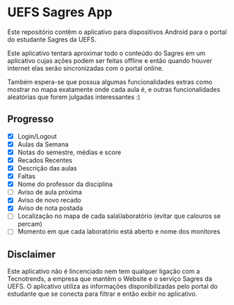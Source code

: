# UEFS Sagres App
Este repositório contêm o aplicativo para dispositivos Android para o portal do estudante Sagres da UEFS.

Este aplicativo tentará aproximar todo o conteúdo do Sagres em um aplicativo cujas ações podem ser feitas offline e então quando houver internet elas serão sincronizadas com o portal online.

Também espera-se que possua algumas funcionalidades extras como mostrar no mapa exatamente onde cada aula é, e outras funcionalidades aleatórias que forem julgadas interessantes :)

## Progresso
- [x] Login/Logout
- [x] Aulas da Semana
- [x] Notas do semestre, médias e score
- [x] Recados Recentes
- [X] Descrição das aulas
- [X] Faltas
- [X] Nome do professor da disciplina
- [ ] Aviso de aula próxima
- [x] Aviso de novo recado
- [x] Aviso de nota postada
- [ ] Localização no mapa de cada sala\laboratório (evitar que calouros se percam)
- [ ] Momento em que cada laboratório está aberto e nome dos monitores

## Disclaimer
Este aplicativo não é lincenciado nem tem qualquer ligação com a Tecnotrends, a empresa que mantêm o Website e o serviço Sagres da UEFS. O aplicativo utiliza as informações disponibilizadas pelo portal do estudante que se conecta para filtrar e então exibir no aplicativo.
